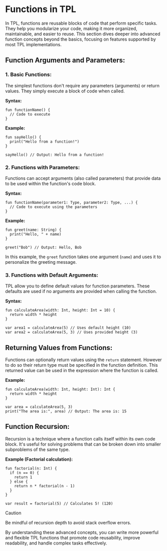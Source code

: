 # Functions in TPL
In TPL, functions are reusable blocks of code that perform specific tasks. They help you modularize your code, making it more organized, maintainable, and easier to reuse. This section dives deeper into advanced function concepts beyond the basics, focusing on features supported by most TPL implementations.

## Function Arguments and Parameters:

### 1. Basic Functions:
The simplest functions don't require any parameters (arguments) or return values. They simply execute a block of code when called.

**Syntax:**
```
fun functionName() {
  // Code to execute
}
```

**Example:**
```
fun sayHello() {
  print("Hello from a function!")
}

sayHello() // Output: Hello from a function!
```

### 2. Functions with Parameters:
Functions can accept arguments (also called parameters) that provide data to be used within the function's code block.

**Syntax:**
```
fun functionName(parameter1: Type, parameter2: Type, ...) {
  // Code to execute using the parameters
}
```

**Example:**
```
fun greet(name: String) {
  print("Hello, " + name)
}

greet("Bob") // Output: Hello, Bob
```

In this example, the `greet` function takes one argument (`name`) and uses it to personalize the greeting message.

### 3. Functions with Default Arguments:
TPL allow you to define default values for function parameters. These defaults are used if no arguments are provided when calling the function.

**Syntax:**
```
fun calculateArea(width: Int, height: Int = 10) {
  return width * height
}

var area1 = calculateArea(5) // Uses default height (10)
var area2 = calculateArea(5, 3) // Uses provided height (3)
```

## Returning Values from Functions:
Functions can optionally return values using the `return` statement. However to do so their return type must be specified in the function definition. This returned value can be used in the expression where the function is called.

**Example:**
```
fun calculateArea(width: Int, height: Int): Int {
  return width * height
}

var area = calculateArea(5, 3)
print("The area is:", area) // Output: The area is: 15
```

## Function Recursion:
Recursion is a technique where a function calls itself within its own code block. It's useful for solving problems that can be broken down into smaller subproblems of the same type.

**Example (Factorial calculation):**
```
fun factorial(n: Int) {
  if (n == 0) {
    return 1
  } else {
    return n * factorial(n - 1)
  }
}

var result = factorial(5) // Calculates 5! (120)
```

> [!CAUTION]
> Be mindful of recursion depth to avoid stack overflow errors.

By understanding these advanced concepts, you can write more powerful and flexible TPL functions that promote code reusability, improve readability, and handle complex tasks effectively.